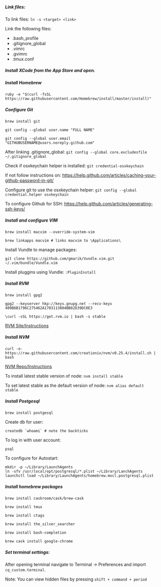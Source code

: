 ##### Link files:

To link files: `ln -s <target> <link>`

Link the following files:
* .bash_profile
* .gitignore_global
* .vimrc
* .gvimrc
* .tmux.conf

##### Install XCode from the App Store and open.

##### Install Homebrew

`ruby -e "$(curl -fsSL https://raw.githubusercontent.com/Homebrew/install/master/install)"`

##### Configure Git

`brew install git`

`git config --global user.name "FULL NAME"`

`git config --global user.email "GITHUBUSERNAME@users.noreply.github.com"`

After linking .gitignore_global: `git config --global core.excludesfile ~/.gitignore_global`

Check if osxkeychain helper is installed: `git credential-osxkeychain`

If not follow instructions on: <https://help.github.com/articles/caching-your-github-password-in-git/>

Configure git to use the osxkeychain helper: `git config --global credential.helper osxkeychain`

To configure Github for SSH: <https://help.github.com/articles/generating-ssh-keys/>

##### Install and configure VIM

`brew install macvim --override-system-vim`

`brew linkapps macvim # links macvim to \Applications\`

Install Vundle to manage packages:

`git clone https://github.com/gmarik/Vundle.vim.git ~/.vim/bundle/Vundle.vim`

Install pluggins using Vundle: `:PluginInstall`

##### Install RVM

`brew install gpg2`

`gpg2 --keyserver hkp://keys.gnupg.net --recv-keys 409B6B1796C275462A1703113804BB82D39DC0E3`

`\curl -sSL https://get.rvm.io | bash -s stable`

[RVM Site/Instructions](https://rvm.io/)

##### Install NVM

`curl -o- https://raw.githubusercontent.com/creationix/nvm/v0.25.4/install.sh | bash`

[NVM Repo/Instructions](https://github.com/creationix/nvm)

To install latest stable version of node: `nvm install stable`

To set latest stable as the default version of node: `nvm alias default stable`

##### Install Postgesql

`brew install postgesql`

Create db for user:

``createdb `whoami` # note the backticks``

To log in with user account:

`psql`

To configure for Autostart:

```
mkdir -p ~/Library/LaunchAgents
ln -sfv /usr/local/opt/postgresql/*.plist ~/Library/LanchAgents
launchctl load ~/Library/LaunchAgents/homebrew.mxcl.postgresql.plist
```

##### Install homebrew packages

`brew install caskroom/cask/brew-cask`

`brew install tmux`

`brew install ctags`

`brew install the_silver_searcher`

`brew install bash-completion`

`brew cask install google-chrome`

##### Set terminal settings:

After opening terminal navigate to Terminal -> Preferences and import `cq_custom.terminal`.

Note: You can view hidden files by pressing `shift + command + period`
